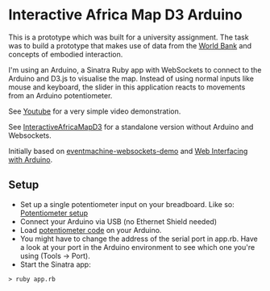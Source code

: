Interactive Africa Map D3 Arduino
=============================

This is a prototype which was built for a university assignment. The task was to build a prototype that makes use of data from the [World Bank](http://worldbank.org/) and concepts of embodied interaction.

I'm using an Arduino, a Sinatra Ruby app with WebSockets to connect to the Arduino and D3.js to visualise the map.
Instead of using normal inputs like mouse and keyboard, the slider in this application reacts to movements from an Arduino potentiometer.

See [Youtube](https://www.youtube.com/watch?v=2jrZv-j7q3I) for a very simple video demonstration.

See [InteractiveAfricaMapD3](https://github.com/weidenfreak/InteractiveAfricaMapD3) for a standalone version without Arduino and Websockets.

Initially based on [eventmachine-websockets-demo](https://github.com/stewart/eventmachine-websockets-demo) and [Web Interfacing with Arduino](http://viget.com/extend/web-interfacing-with-arduino).

Setup
------
* Set up a single potentiometer input on your breadboard. Like so:  [Potentiometer setup](http://www.arduino.cc/en/tutorial/potentiometer)
* Connect your Arduino via USB (no Ethernet Shield needed)
* Load [potentiometer code](https://github.com/weidenfreak/InteractiveAfricaMapD3Arduino/blob/master/Arduino/Potentiometer/Potentiometer.ino) on your Arduino.
* You might have to change the address of the serial port in app.rb. Have a look at your port in the Arduino environment to see which one you're using (Tools -> Port).
* Start the Sinatra app: 
```
> ruby app.rb
```


